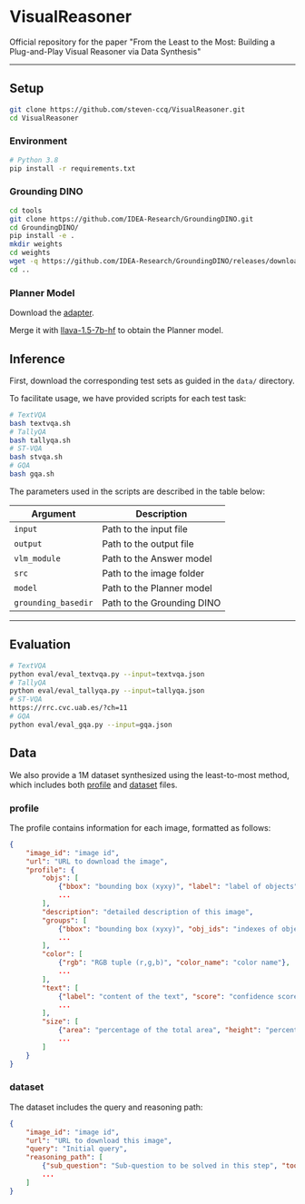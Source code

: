 # VisualReasoner

Official repository for the paper "From the Least to the Most: Building a Plug-and-Play Visual Reasoner via Data Synthesis"

---

## Setup

```bash
git clone https://github.com/steven-ccq/VisualReasoner.git
cd VisualReasoner
```

### Environment

```bash
# Python 3.8
pip install -r requirements.txt
```

### Grounding DINO

```bash
cd tools
git clone https://github.com/IDEA-Research/GroundingDINO.git
cd GroundingDINO/
pip install -e .
mkdir weights
cd weights
wget -q https://github.com/IDEA-Research/GroundingDINO/releases/download/v0.1.0-alpha/groundingdino_swint_ogc.pth
cd ..
```

### Planner Model

Download the [adapter](https://drive.google.com/file/d/1NJpQuvMr2JS56j2qCZFOJ2L9QKeqOc8A/view?usp=sharing).

Merge it with [llava-1.5-7b-hf](https://huggingface.co/llava-hf/llava-1.5-7b-hf) to obtain the Planner model.

## Inference

First, download the corresponding test sets as guided in the `data/` directory.

To facilitate usage, we have provided scripts for each test task:

```bash
# TextVQA
bash textvqa.sh
# TallyQA
bash tallyqa.sh
# ST-VQA
bash stvqa.sh
# GQA
bash gqa.sh
```

The parameters used in the scripts are described in the table below:

| Argument        | Description                         |
|-----------------|-------------------------------------|
| `input`         | Path to the input file              |
| `output`        | Path to the output file             |
| `vlm_module`    | Path to the Answer model            |
| `src`           | Path to the image folder            |
| `model`         | Path to the Planner model           |
| `grounding_basedir` | Path to the Grounding DINO    |

---

## Evaluation

```bash
# TextVQA
python eval/eval_textvqa.py --input=textvqa.json
# TallyQA
python eval/eval_tallyqa.py --input=tallyqa.json
# ST-VQA
https://rrc.cvc.uab.es/?ch=11
# GQA
python eval/eval_gqa.py --input=gqa.json
```

## Data

We also provide a 1M dataset synthesized using the least-to-most method, which includes both [profile](https://drive.google.com/file/d/1ayPyNUWkkkC1BzATlNKQm_l-ihlKMICe/view?usp=sharing) and [dataset](https://drive.google.com/file/d/14m_LxYkMChLLQm7bTYS3hR6YjmdXCyuX/view?usp=sharing) files.

### profile
The profile contains information for each image, formatted as follows:

```json
{
    "image_id": "image id",
    "url": "URL to download the image",
    "profile": {
        "objs": [
            {"bbox": "bounding box (xyxy)", "label": "label of objects", "score": "confidence score"},
            ...
        ],
        "description": "detailed description of this image",
        "groups": [
            {"bbox": "bounding box (xyxy)", "obj_ids": "indexes of objects in the group, used to reference objects", "caption": "brief description of the group content"},
            ...
        ],
        "color": [
            {"rgb": "RGB tuple (r,g,b)", "color_name": "color name"},
            ...
        ],
        "text": [
            {"label": "content of the text", "score": "confidence score"},
            ...
        ],
        "size": [
            {"area": "percentage of the total area", "height": "percentage of the total height", "width": "percentage of the total width"},
            ...
        ]
    }
}
```

### dataset
The dataset includes the query and reasoning path:

```json
{
    "image_id": "image id",
    "url": "URL to download this image",
    "query": "Initial query",
    "reasoning_path": [
        {"sub_question": "Sub-question to be solved in this step", "tool": "Tool used", "operations": "Parameters needed for the tool (optional)"},
        ...
    ]
}
```
